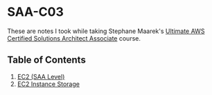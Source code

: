# SAA-C03

These are notes I took while taking Stephane Maarek's [Ultimate AWS Certified Solutions Architect Associate](https://www.udemy.com/course/aws-certified-solutions-architect-associate-saa-c03/?couponCode=KEEPLEARNING) course.

## Table of Contents

1. [EC2 (SAA Level)](sections/section-06.md)
2. [EC2 Instance Storage](sections/section-07.md)